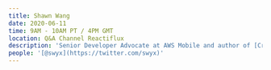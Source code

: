 ```yaml
---
title: Shawn Wang
date: 2020-06-11
time: 9AM - 10AM PT / 4PM GMT
location: Q&A Channel Reactiflux
description: 'Senior Developer Advocate at AWS Mobile and author of [Cracking The Coding Career](https://twitter.com/Coding_Career)'
people: '[@swyx](https://twitter.com/swyx)'
---
```

